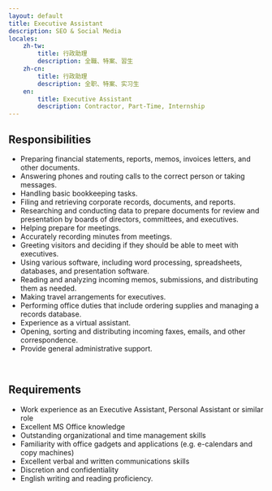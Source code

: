 ```yaml
---
layout: default
title: Executive Assistant
description: SEO & Social Media
locales:
    zh-tw:
        title: 行政助理
        description: 全職、特案、習生
    zh-cn:
        title: 行政助理
        description: 全职、特案、实习生
    en:
        title: Executive Assistant
        description: Contractor, Part-Time, Internship
---
```


<a name="en"></a>

## Responsibilities

* Preparing financial statements, reports, memos, invoices letters, and other documents.
* Answering phones and routing calls to the correct person or taking messages.
* Handling basic bookkeeping tasks.
* Filing and retrieving corporate records, documents, and reports.
* Researching and conducting data to prepare documents for review and presentation by boards of directors, committees, and executives.
* Helping prepare for meetings.
* Accurately recording minutes from meetings.
* Greeting visitors and deciding if they should be able to meet with executives.
* Using various software, including word processing, spreadsheets, databases, and presentation software.
* Reading and analyzing incoming memos, submissions, and distributing them as needed.
* Making travel arrangements for executives.
* Performing office duties that include ordering supplies and managing a records database.
* Experience as a virtual assistant.
* Opening, sorting and distributing incoming faxes, emails, and other correspondence.
* Provide general administrative support.

<br>

## Requirements

* Work experience as an Executive Assistant, Personal Assistant or similar role
* Excellent MS Office knowledge
* Outstanding organizational and time management skills
* Familiarity with office gadgets and applications (e.g. e-calendars and copy machines)
* Excellent verbal and written communications skills
* Discretion and confidentiality
* English writing and reading proficiency.